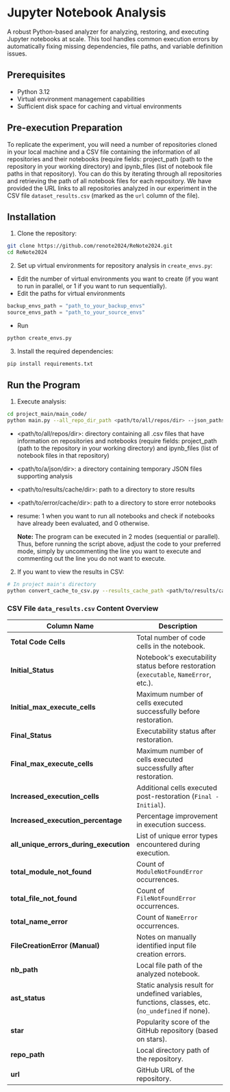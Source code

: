 # Jupyter Notebook Analysis

A robust Python-based analyzer for analyzing, restoring, and executing Jupyter notebooks at scale. This tool handles common execution errors by automatically fixing missing dependencies, file paths, and variable definition issues.

## Prerequisites

- Python 3.12
- Virtual environment management capabilities
- Sufficient disk space for caching and virtual environments

## Pre-execution Preparation
To replicate the experiment, you will need a number of repositories cloned in your local machine and a CSV file containing the information of all repositories and their notebooks (require fields: project_path (path to the repository in your working directory) and ipynb_files (list of notebook file paths in that repository). You can do this by iterating through all repositories and retrieving the path of all notebook files for each repository.
We have provided the URL links to all repositories analyzed in our experiment in the CSV file `dataset_results.csv` (marked as the `url` column of the file).

## Installation

1. Clone the repository:
```bash
git clone https://github.com/renote2024/ReNote2024.git
cd ReNote2024
```

2. Set up virtual environments for repository analysis in `create_envs.py`:
- Edit the number of virtual environments you want to create (if you want to run in parallel, or 1 if you want to run sequentially).
- Edit the paths for virtual environments

```python
backup_envs_path = "path_to_your_backup_envs"
source_envs_path = "path_to_your_source_envs"
```
- Run
```bash
python create_envs.py
```

3. Install the required dependencies:
```bash
pip install requirements.txt
```

## Run the Program
1. Execute analysis:
```bash
cd project_main/main_code/
python main.py --all_repo_dir_path <path/to/all/repos/dir> --json_paths <path/to/a/json/dir> --results_cache_path <path/to/results/cache/dir> --err_cache_path <path/to/error/cache/dir> --resume <0 or 1>
```
- <path/to/all/repos/dir>: directory containing all .csv files that have information on repositories and notebooks (require fields: project_path (path to the repository in your working directory) and ipynb_files (list of notebook files in that repository)
- <path/to/a/json/dir>: a directory containing temporary JSON files supporting analysis
- <path/to/results/cache/dir>: path to a directory to store results
- <path/to/error/cache/dir>: path to a directory to store error notebooks
- resume: 1 when you want to run all notebooks and check if notebooks have already been evaluated, and 0 otherwise.

  **Note:** The program can be executed in 2 modes (sequential or parallel). Thus, before running the script above, adjust the code to your preferred mode, simply by uncommenting the line you want to execute and commenting out the line you do not want to execute.

2. If you want to view the results in CSV:
```bash
# In project main's directory
python convert_cache_to_csv.py --results_cache_path <path/to/results/cache/dir> --csv <path/to/your/csv/file>
```

### CSV File `data_results.csv` Content Overview

| **Column Name**               | **Description**                                                                                              |
|--------------------------------|--------------------------------------------------------------------------------------------------------------|
| **Total Code Cells**           | Total number of code cells in the notebook.                                                                 |
| **Initial_Status**             | Notebook's executability status before restoration (`executable`, `NameError`, etc.).|
| **Initial_max_execute_cells**  | Maximum number of cells executed successfully before restoration.                                           |
| **Final_Status**               | Executability status after restoration.                                                                     |
| **Final_max_execute_cells**    | Maximum number of cells executed successfully after restoration.                                            |
| **Increased_execution_cells**  | Additional cells executed post-restoration (`Final - Initial`).                                             |
| **Increased_execution_percentage** | Percentage improvement in execution success.                                                              |
| **all_unique_errors_during_execution** | List of unique error types encountered during execution.                                                |
| **total_module_not_found**     | Count of `ModuleNotFoundError` occurrences.                                                                 |
| **total_file_not_found**       | Count of `FileNotFoundError` occurrences.                                                                   |
| **total_name_error**           | Count of `NameError` occurrences.                                                                           |
| **FileCreationError (Manual)** | Notes on manually identified input file creation errors.                                                          |
| **nb_path**                    | Local file path of the analyzed notebook.                                                                  |
| **ast_status**                 | Static analysis result for undefined variables, functions, classes, etc. (`no_undefined` if none).                          |
| **star**                       | Popularity score of the GitHub repository (based on stars).                                                |
| **repo_path**                  | Local directory path of the repository.                                                                    |
| **url**                        | GitHub URL of the repository.                                                                              |
